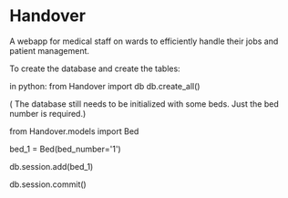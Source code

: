 # Handover
A webapp for medical staff on wards to efficiently handle their jobs and patient management.

To create the database and create the tables:

in python:
from Handover import db
db.create_all()

( The database still needs to be initialized with some beds. Just the bed number is required.)

from Handover.models import Bed

bed_1 = Bed(bed_number='1')

db.session.add(bed_1)

db.session.commit()
